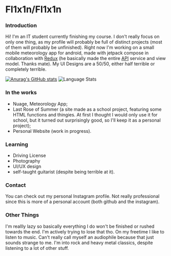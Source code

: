 # **Fl1x1n/Fl1x1n**
### Introduction

Hi! I'm an IT student currently finishing my course. I don't really focus on only one thing, as my profile will probably be full of distinct projects (most of them will probably be unfinished). Right now I'm working on a small mobile meteorology app for android, made with jetpack compose in collaboration with [Redux](https://github.com/ReduxFlakes) (he basically made the entire [API](https://open-meteo.com/) service and view model. Thanks mate).
My UI Designs are a 50/50, either half terrible or completely terrible.

[![Anurag's GitHub stats](https://github-readme-stats.vercel.app/api?username=Fl1x1n&show_icons=true&theme=ocean_dark)](https://github.com/Fl1x1n)
![Language Stats](https://github-readme-stats.vercel.app/api/top-langs/?username=Fl1x1n&layout=compact&theme=ocean_dark)

### In the works
- Nuage, Meteorology App;
- Last Rose of Summer (a site made as a school project, featuring some HTML functions and thingies. At first I thought I would only use it for school, but it turned out surprisingly good, so I'll keep it as a personal project);
- Personal Website (work in progress).

### Learning
- Driving License
- Photography
- UI/UX design
- self-taught guitarist (despite being terrible at it). 


### Contact
You can check out my personal Instagram profile. Not really professional since this is more of a personal account (both github and the instagram). 

### Other Things
I'm reallly lazy so basically everything I do won't be finished or rushed towards the end. I'm actively trying to lose that tho.
On my freetime I like to listen to music. Can't really call myself an audiophile because that just sounds strange to me. I'm into rock and heavy metal classics, despite listening to a lot of other stuff.
<!--
I'll add this section on my personal site sometime in the future
#### Bands 
- Iron Maiden (R.I.P. Paul Di'Anno);
- Black Sabbath;
- Judas Priest;
- Megadeth;
- Scorpions (early stages with Uli Jon Roth);
- Metallica (not often);
- Manowar;
- Pantera (Pantera fans when 🚶‍➡️);
- The Smashing Pumpkins;
- The Doors;
- Pink Floyd;
- Soundgarden;
- Audioslave;
- Pearl Jam;
- The Smiths;
- There's more but I can't remember them now; 
##### Less known ones
- Savatage;
- Dark Star;
- Praying Mantis;
- U.D.O.;
- Spooky Tooth;
-->
##

